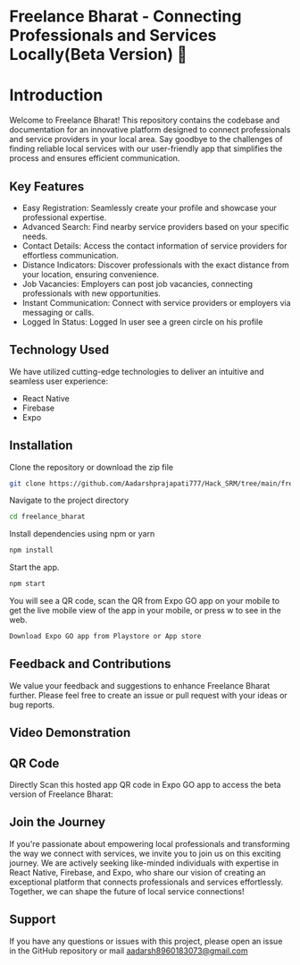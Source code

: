 
# Freelance Bharat - Connecting Professionals and Services Locally(Beta Version) 🌟


# Introduction


Welcome to Freelance Bharat! This repository contains the codebase and documentation for an innovative platform designed to connect professionals and service providers in your local area. Say goodbye to the challenges of finding reliable local services with our user-friendly app that simplifies the process and ensures efficient communication.



## Key Features




- Easy Registration: Seamlessly create your profile and showcase your professional expertise.
- Advanced Search: Find nearby service providers based on your specific needs.
- Contact Details: Access the contact information of service providers for effortless communication.
- Distance Indicators: Discover professionals with the exact distance from your location, ensuring convenience.
- Job Vacancies: Employers can post job vacancies, connecting professionals with new opportunities.
- Instant Communication: Connect with service providers or employers via messaging or calls.
- Logged In Status: Logged In user see a green circle on his profile




## Technology Used
We have utilized cutting-edge technologies to deliver an intuitive and seamless user experience:

- React Native
- Firebase
- Expo



## Installation

Clone the repository or download the zip file
```bash
git clone https://github.com/Aadarshprajapati777/Hack_SRM/tree/main/freelance_bharat
```
Navigate to the project directory

```bash
cd freelance_bharat

```
Install dependencies using npm or yarn

```bash
npm install

```

Start the app.

```bash
npm start

```

You will see a QR code, scan the QR from Expo GO  app on your mobile to get the live mobile view of the app in your mobile, or press w to see in the web.

```bash
Download Expo GO app from Playstore or App store

```



## Feedback and Contributions

We value your feedback and suggestions to enhance Freelance Bharat further. Please feel free to create an issue or pull request with your ideas or bug reports.

## Video Demonstration


## QR Code
Directly Scan this hosted app QR code in Expo GO app to access the beta version of Freelance Bharat:

## Join the Journey
If you're passionate about empowering local professionals and transforming the way we connect with services, we invite you to join us on this exciting journey. We are actively seeking like-minded individuals with expertise in React Native, Firebase, and Expo, who share our vision of creating an exceptional platform that connects professionals and services effortlessly. Together, we can shape the future of local service connections!

## 
## Support

If you have any questions or issues with this project, please open an issue in the GitHub repository or mail aadarsh8960183073@gmail.com


